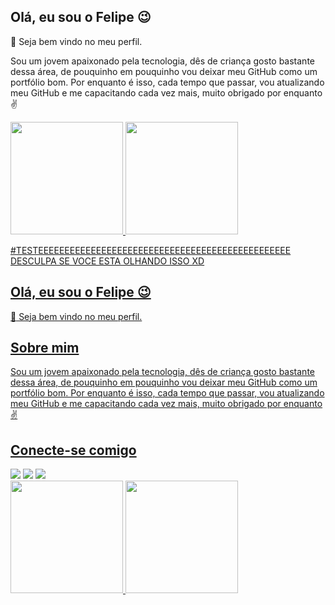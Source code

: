 ## Olá, eu sou o Felipe :wink:

:wave: Seja bem vindo no meu perfil.

Sou um jovem apaixonado pela tecnologia, dês de criança gosto bastante dessa área, de pouquinho em pouquinho vou deixar meu GitHub como um portfólio bom. Por enquanto é isso, cada tempo que passar, vou atualizando meu GitHub e me capacitando cada vez mais, muito obrigado por enquanto :v:

<div>
<a href="https://github.com/Felipe-Souzaa">
<img loading="lazy" height="180em" src="https://github-readme-stats.vercel.app/api/top-langs/?username=Felipe-Souzaa&layout=compact&langs_count=7&theme=dracula"/>
<img loading="lazy" height="180em" src="https://github-readme-stats.vercel.app/api?username=Felipe-Souzaa&show_icons=true&theme=dracula&include_all_commits=true&count_private=true"/>
</div>


#TESTEEEEEEEEEEEEEEEEEEEEEEEEEEEEEEEEEEEEEEEEEEEEEEEE DESCULPA SE VOCE ESTA OLHANDO ISSO XD

## Olá, eu sou o Felipe :wink:

:wave: Seja bem vindo no meu perfil.
## Sobre mim
Sou um jovem apaixonado pela tecnologia, dês de criança gosto bastante dessa área, de pouquinho em pouquinho vou deixar meu GitHub como um portfólio bom. Por enquanto é isso, cada tempo que passar, vou atualizando meu GitHub e me capacitando cada vez mais, muito obrigado por enquanto :v:

## Conecte-se comigo

<div>
<a href="https://www.instagram.com/souzaa.feeh/" target="_blank"><img src="https://img.shields.io/badge/-Instagram-%23E4405F?style=for-the-badge&logo=instagram&logoColor=white" target="_blank"></a>
<a href="https://www.linkedin.com/in/felipe-rodrigues-souza-13b302231/" target="_blank"><img src="https://img.shields.io/badge/-LinkedIn-%230077B5?style=for-the-badge&logo=linkedin&logoColor=white" target="_blank"></a>
<a href="https://wa.me/5516988462348"><img src="https://img.shields.io/badge/WhatsApp-25D366?style=for-the-badge&logo=whatsapp&logoColor=white" target="_blank"></a>

</div>

<div>
<a href="https://github.com/Felipe-Souzaa">
<img loading="lazy" height="180em" src="https://github-readme-stats.vercel.app/api/top-langs/?username=Felipe-Souzaa&layout=compact&langs_count=7&theme=dracula"/>
<img loading="lazy" height="180em" src="https://github-readme-stats.vercel.app/api?username=Felipe-Souzaa&show_icons=true&theme=dracula&include_all_commits=true&count_private=true"/>
</div>
